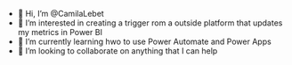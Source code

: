 - 👋 Hi, I’m @CamilaLebet
- 👀 I’m interested in creating a trigger rom a outside platform that updates my metrics in Power BI
- 🌱 I’m currently learning hwo to use Power Automate and Power Apps
- 💞️ I’m looking to collaborate on anything that I can help
<!---
CamilaLebet/CamilaLebet is a ✨ special ✨ repository because its `README.md` (this file) appears on your GitHub profile.
You can click the Preview link to take a look at your changes.
--->
